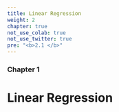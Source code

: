 ```yaml
---
title: Linear Regression
weight: 2
chapter: true
not_use_colab: true
not_use_twitter: true
pre: "<b>2.1 </b>"
---
```


### Chapter 1

# Linear Regression
